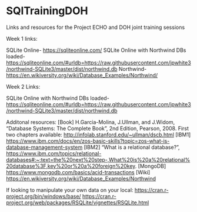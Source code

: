 # SQlTrainingDOH
Links and resources for the Project ECHO and DOH joint training sessions

Week 1 links:

SQLite Online- https://sqliteonline.com/
SQLite Online with Northwind DBs loaded- https://sqliteonline.com/#urldb=https://raw.githubusercontent.com/jpwhite3/northwind-SQLite3/master/dist/northwind.db
Northwind- https://en.wikiversity.org/wiki/Database_Examples/Northwind/

Week 2 Links:

SQLite Online with Northwind DBs loaded- https://sqliteonline.com/#urldb=https://raw.githubusercontent.com/jpwhite3/northwind-SQLite3/master/dist/northwind.db




Additonal resources:
[Book] H.Garcia-Molina, J.Ullman, and J.Widom, “Database Systems: The Complete Book”, 2nd Edition, Pearson, 2008.
	First two chapters available: http://infolab.stanford.edu/~ullman/dscb.html
[IBM1] https://www.ibm.com/docs/en/zos-basic-skills?topic=zos-what-is-database-management-system
[IBM2] “What is a relational database?”, 
https://www.ibm.com/topics/relational-databases#:~:text=the%20next%20step-,What%20is%20a%20relational%20database%3F,key%20or%20a%20foreign%20key.
[MongoDB] https://www.mongodb.com/basics/acid-transactions
[Wiki] https://en.wikiversity.org/wiki/Database_Examples/Northwind

If looking to manipulate your own data on your local: 
https://cran.r-project.org/bin/windows/base/
https://cran.r-project.org/web/packages/RSQLite/vignettes/RSQLite.html
